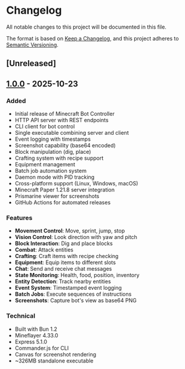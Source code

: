# Changelog

All notable changes to this project will be documented in this file.

The format is based on [Keep a Changelog](https://keepachangelog.com/en/1.1.0/),
and this project adheres to [Semantic Versioning](https://semver.org/spec/v2.0.0.html).

## [Unreleased]

## [1.0.0] - 2025-10-23

### Added
- Initial release of Minecraft Bot Controller
- HTTP API server with REST endpoints
- CLI client for bot control
- Single executable combining server and client
- Event logging with timestamps
- Screenshot capability (base64 encoded)
- Block manipulation (dig, place)
- Crafting system with recipe support
- Equipment management
- Batch job automation system
- Daemon mode with PID tracking
- Cross-platform support (Linux, Windows, macOS)
- Minecraft Paper 1.21.8 server integration
- Prismarine viewer for screenshots
- GitHub Actions for automated releases

### Features
- **Movement Control**: Move, sprint, jump, stop
- **Vision Control**: Look direction with yaw and pitch
- **Block Interaction**: Dig and place blocks
- **Combat**: Attack entities
- **Crafting**: Craft items with recipe checking
- **Equipment**: Equip items to different slots
- **Chat**: Send and receive chat messages
- **State Monitoring**: Health, food, position, inventory
- **Entity Detection**: Track nearby entities
- **Event System**: Timestamped event logging
- **Batch Jobs**: Execute sequences of instructions
- **Screenshots**: Capture bot's view as base64 PNG

### Technical
- Built with Bun 1.2
- Mineflayer 4.33.0
- Express 5.1.0
- Commander.js for CLI
- Canvas for screenshot rendering
- ~326MB standalone executable

[1.0.0]: https://github.com/eastlondoner/mineflare-cli/releases/tag/v1.0.0